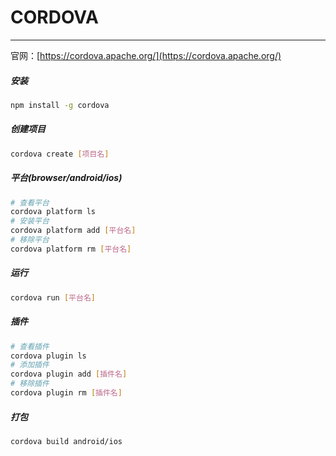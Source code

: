 # CORDOVA

---

官网：[https://cordova.apache.org/](https://cordova.apache.org/)

##### 安装

```bash
npm install -g cordova
```

##### 创建项目

```bash
cordova create [项目名]
```

##### 平台(browser/android/ios)

```bash
# 查看平台
cordova platform ls
# 安装平台
cordova platform add [平台名]
# 移除平台
cordova platform rm [平台名]
```

##### 运行

```bash
cordova run [平台名]
```

##### 插件

```bash
# 查看插件
cordova plugin ls
# 添加插件
cordova plugin add [插件名]
# 移除插件
cordova plugin rm [插件名]
```

##### 打包

```bash
cordova build android/ios
```

